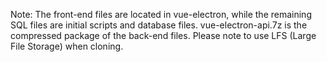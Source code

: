 Note: The front-end files are located in vue-electron, while the remaining SQL files are initial scripts and database files. vue-electron-api.7z is the compressed package of the back-end files. Please note to use LFS (Large File Storage) when cloning.

